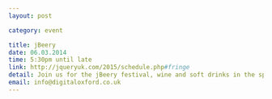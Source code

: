 ```yaml
---
layout: post

category: event

title: jBeery
date: 06.03.2014
time: 5:30pm until late
link: http://jqueryuk.com/2015/schedule.php#fringe
detail: Join us for the jBeery festival, wine and soft drinks in the sponsor hall from right after the conference. There’ll be music, games and other fun, so don’t even think about the 6pm train home! All drinks are included in your conference ticket.
email: info@digitaloxford.co.uk
---
```

